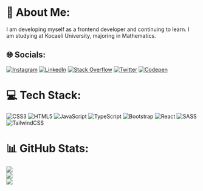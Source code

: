 # 💫 About Me:
I am developing myself as a frontend developer and continuing to learn. I am studying at Kocaeli University, majoring in Mathematics.


## 🌐 Socials:
[![Instagram](https://img.shields.io/badge/Instagram-%23E4405F.svg?logo=Instagram&logoColor=white)](https://instagram.com/emirrrcavdar) [![LinkedIn](https://img.shields.io/badge/LinkedIn-%230077B5.svg?logo=linkedin&logoColor=white)](https://linkedin.com/in/emir-çavdar-528a04233) [![Stack Overflow](https://img.shields.io/badge/-Stackoverflow-FE7A16?logo=stack-overflow&logoColor=white)](https://stackoverflow.com/users/emir-Çavdar) [![Twitter](https://img.shields.io/badge/Twitter-%231DA1F2.svg?logo=Twitter&logoColor=white)](https://twitter.com/TheRightGet) [![Codepen](https://img.shields.io/badge/Codepen-000000?style=for-the-badge&logo=codepen&logoColor=white)](https://codepen.io/emircvdr) 

# 💻 Tech Stack:
![CSS3](https://img.shields.io/badge/css3-%231572B6.svg?style=plastic&logo=css3&logoColor=white) ![HTML5](https://img.shields.io/badge/html5-%23E34F26.svg?style=plastic&logo=html5&logoColor=white) ![JavaScript](https://img.shields.io/badge/javascript-%23323330.svg?style=plastic&logo=javascript&logoColor=%23F7DF1E) ![TypeScript](https://img.shields.io/badge/typescript-%23007ACC.svg?style=plastic&logo=typescript&logoColor=white) ![Bootstrap](https://img.shields.io/badge/bootstrap-%238511FA.svg?style=plastic&logo=bootstrap&logoColor=white) ![React](https://img.shields.io/badge/react-%2320232a.svg?style=plastic&logo=react&logoColor=%2361DAFB) ![SASS](https://img.shields.io/badge/SASS-hotpink.svg?style=plastic&logo=SASS&logoColor=white) ![TailwindCSS](https://img.shields.io/badge/tailwindcss-%2338B2AC.svg?style=plastic&logo=tailwind-css&logoColor=white)
# 📊 GitHub Stats:
![](https://github-readme-stats.vercel.app/api?username=emircvdr&theme=dark&hide_border=false&include_all_commits=false&count_private=false)<br/>
![](https://github-readme-streak-stats.herokuapp.com/?user=emircvdr&theme=dark&hide_border=false)<br/>
![](https://github-readme-stats.vercel.app/api/top-langs/?username=emircvdr&theme=dark&hide_border=false&include_all_commits=false&count_private=false&layout=compact)

<!-- Proudly created with GPRM ( https://gprm.itsvg.in ) -->
